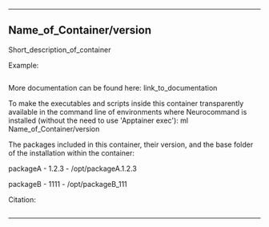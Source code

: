 
----------------------------------
## Name_of_Container/version ##
Short_description_of_container

Example:
```
```

More documentation can be found here: link_to_documentation

To make the executables and scripts inside this container transparently available in the command line of environments where Neurocommand is installed (without the need to use 'Apptainer exec'): ml Name_of_Container/version

The packages included in this container, their version, and the base folder of the installation within the container:

packageA - 1.2.3 - /opt/packageA.1.2.3

packageB - 1111 - /opt/packageB_111

Citation:
```

```

----------------------------------
